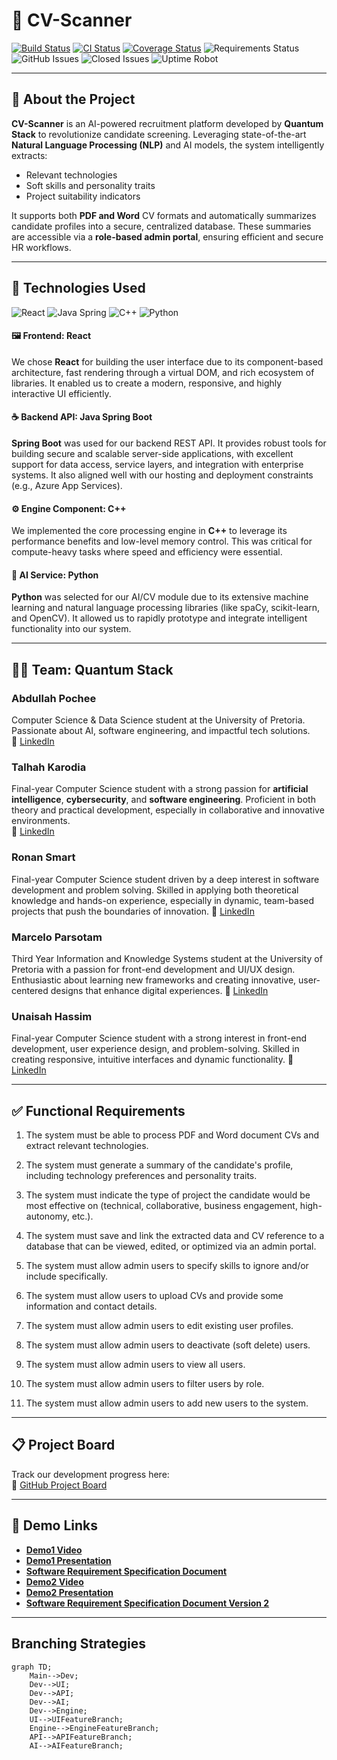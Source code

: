 # 📄 CV-Scanner

[![Build Status](https://github.com/COS301-SE-2025/CV-Scanner/actions/workflows/build.yml/badge.svg)](https://github.com/COS301-SE-2025/CV-Scanner/actions)
[![CI Status](https://github.com/COS301-SE-2025/CV-Scanner/actions/workflows/build.yml/badge.svg)](https://github.com/COS301-SE-2025/CV-Scanner/actions)
[![Coverage Status](https://coveralls.io/repos/github/COS301-SE-2025/CV-Scanner/badge.svg?branch=main)](https://coveralls.io/github/COS301-SE-2025/CV-Scanner?branch=main)
![Requirements Status](https://img.shields.io/badge/requirements-satisfied-brightgreen)
![GitHub Issues](https://img.shields.io/github/issues/COS301-SE-2025/CV-Scanner)
![Closed Issues](https://img.shields.io/github/issues-closed/COS301-SE-2025/CV-Scanner)
![Uptime Robot](https://img.shields.io/uptimerobot/status/m789456789-abcdefgh)

---

## 🧠 About the Project

**CV-Scanner** is an AI-powered recruitment platform developed by **Quantum Stack** to revolutionize candidate screening. Leveraging state-of-the-art **Natural Language Processing (NLP)** and AI models, the system intelligently extracts:
- Relevant technologies
- Soft skills and personality traits
- Project suitability indicators

It supports both **PDF and Word** CV formats and automatically summarizes candidate profiles into a secure, centralized database. These summaries are accessible via a **role-based admin portal**, ensuring efficient and secure HR workflows.

---

## 🚀 Technologies Used

![React](https://img.shields.io/badge/Frontend-React-61DAFB?logo=react&logoColor=white)
![Java Spring](https://img.shields.io/badge/Backend-Java_Spring-6DB33F?logo=spring&logoColor=white)
![C++](https://img.shields.io/badge/Engine-C++-00599C?logo=c%2B%2B&logoColor=white)
![Python](https://img.shields.io/badge/AI-Python-3776AB?logo=python&logoColor=white)

#### 🖼️ Frontend: React
We chose **React** for building the user interface due to its component-based architecture, fast rendering through a virtual DOM, and rich ecosystem of libraries. It enabled us to create a modern, responsive, and highly interactive UI efficiently.

#### ☕ Backend API: Java Spring Boot
**Spring Boot** was used for our backend REST API. It provides robust tools for building secure and scalable server-side applications, with excellent support for data access, service layers, and integration with enterprise systems. It also aligned well with our hosting and deployment constraints (e.g., Azure App Services).

#### ⚙️ Engine Component: C++
We implemented the core processing engine in **C++** to leverage its performance benefits and low-level memory control. This was critical for compute-heavy tasks where speed and efficiency were essential.

#### 🧠 AI Service: Python
**Python** was selected for our AI/CV module due to its extensive machine learning and natural language processing libraries (like spaCy, scikit-learn, and OpenCV). It allowed us to rapidly prototype and integrate intelligent functionality into our system.

---
## 👨‍💻 Team: Quantum Stack

### Abdullah Pochee  
Computer Science & Data Science student at the University of Pretoria. Passionate about AI, software engineering, and impactful tech solutions.  
🔗 [LinkedIn](https://www.linkedin.com/in/abdullah-pochee-73a916175/)

### Talhah Karodia  
Final-year Computer Science student with a strong passion for **artificial intelligence**, **cybersecurity**, and **software engineering**. Proficient in both theory and practical development, especially in collaborative and innovative environments.  
🔗 [LinkedIn](https://www.linkedin.com/in/talhah-karodia-752657246/)

### Ronan Smart
Final-year Computer Science student driven by a deep interest in software development and problem solving. Skilled in applying both theoretical knowledge and hands-on experience, especially in dynamic, team-based projects that push the boundaries of innovation.
🔗 [LinkedIn](https://www.linkedin.com/in/ronan-smart-361619353/)

### Marcelo Parsotam
Third Year Information and Knowledge Systems student at the University of Pretoria with a passion for front-end development and UI/UX design. Enthusiastic about learning new frameworks and creating innovative, user-centered designs that enhance digital experiences.
🔗 [LinkedIn](https://www.linkedin.com/in/marcelo-parsotam-5965bb355/)

### Unaisah Hassim
Final-year Computer Science student with a strong interest in front-end development, user experience design, and problem-solving. Skilled in creating responsive, intuitive interfaces and dynamic functionality.
🔗 [LinkedIn](https://www.linkedin.com/in/unaisah-hassim-51ab14354/)

---

## ✅ Functional Requirements

1. The system must be able to process PDF and Word document CVs and extract relevant
technologies.

2. The system must generate a summary of the candidate's profile, including technology preferences
and personality traits.

3. The system must indicate the type of project the candidate would be most effective on (technical,
collaborative, business engagement, high-autonomy, etc.).

4. The system must save and link the extracted data and CV reference to a database that can be
viewed, edited, or optimized via an admin portal.

5. The system must allow admin users to specify skills to ignore and/or include specifically.

6. The system must allow users to upload CVs and provide some information and contact details.

7. The system must allow admin users to edit existing user profiles.

8. The system must allow admin users to deactivate (soft delete) users.

9. The system must allow admin users to view all users.

10. The system must allow admin users to filter users by role.

11. The system must allow admin users to add new users to the system.

---

## 📋 Project Board  
Track our development progress here:  
🔗 [GitHub Project Board](https://github.com/orgs/COS301-SE-2025/projects/110/views/1)

---

## 🔗 Demo Links

- [**Demo1 Video**](https://drive.google.com/file/d/1BtbS0klLEC0HWkYhbL0k7NyrCFnGpLrS/view?usp=sharing)
- [**Demo1 Presentation**](https://docs.google.com/presentation/d/1O4b6erR0Uo78WA-xSwWJO_uA2eCvOgGE/edit?usp=sharing&ouid=117709380918548409880&rtpof=true&sd=true)
- [**Software Requirement Specification Document**](https://drive.google.com/file/d/1AruNcFe2mI8f6CEjC8__o1PSpbJJFRpj/view?usp=sharing)
- [**Demo2 Video**](https://drive.google.com/file/d/1BtbS0klLEC0HWkYhbL0k7NyrCFnGpLrS/view?usp=sharing)
- [**Demo2 Presentation**](https://docs.google.com/presentation/d/1O4b6erR0Uo78WA-xSwWJO_uA2eCvOgGE/edit?usp=sharing&ouid=117709380918548409880&rtpof=true&sd=true)
- [**Software Requirement Specification Document Version 2**](https://drive.google.com/file/d/1R54LThYXge9fBDH2PxvuK5XJubdKwRPj/view?usp=sharing)

---

## Branching Strategies

```mermaid
graph TD;
    Main-->Dev;
    Dev-->UI;
    Dev-->API;
    Dev-->AI;
    Dev-->Engine;
    UI-->UIFeatureBranch;
    Engine-->EngineFeatureBranch;
    API-->APIFeatureBranch;
    AI-->AIFeatureBranch;
```
